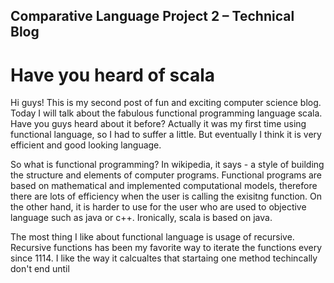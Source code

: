 ## Comparative Language Project 2 – Technical Blog
# Have you heard of scala

Hi guys! This is my second post of fun and exciting computer science blog. Today I will talk about the fabulous functional programming language scala. Have you guys heard about it before? Actually it was my first time using functional language, so I had to suffer a little. But eventually I think it is very efficient and good looking language. 

So what is functional programming? In wikipedia, it says - a style of building the structure and elements of computer programs. Functional programs are based on mathematical and implemented computational models, therefore there are lots of efficiency when the user is calling the exisitng function. On the other hand, it is harder to use for the user who are used to objective language such as java or c++. Ironically, scala is based on java.

The most thing I like about functional language is usage of recursive. Recursive functions has been my favorite way to iterate the functions every since 1114. I like the way it calcualtes that startaing one method techincally don't end until 
